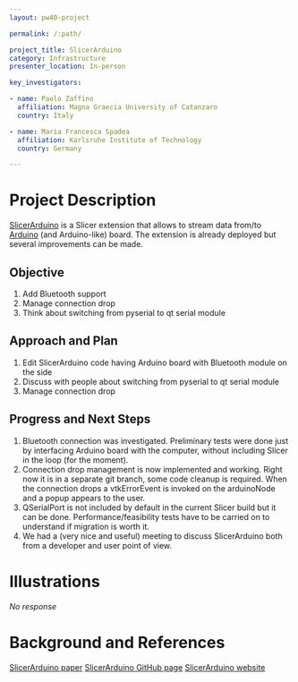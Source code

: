 ```yaml
---
layout: pw40-project

permalink: /:path/

project_title: SlicerArduino
category: Infrastructure
presenter_location: In-person

key_investigators:

- name: Paolo Zaffino
  affiliation: Magna Graecia University of Catanzaro
  country: Italy

- name: Maria Francesca Spadea
  affiliation: Karlsruhe Institute of Technology
  country: Germany

---
```


# Project Description

<!-- Add a short paragraph describing the project. -->

[SlicerArduino](https://www.mdpi.com/2306-5354/7/3/109) is a Slicer extension that allows to stream data from/to [Arduino](https://www.arduino.cc/) (and Arduino-like) board.
The extension is already deployed but several improvements can be made.

## Objective

<!-- Describe here WHAT you would like to achieve (what you will have as end result). -->

1.  Add Bluetooth support
2.  Manage connection drop
3.  Think about switching from pyserial to qt serial module

## Approach and Plan

<!-- Describe here HOW you would like to achieve the objectives stated above. -->

1.  Edit SlicerArduino code having Arduino board with Bluetooth module on the side
2.  Discuss with people about switching from pyserial to qt serial module
3.  Manage connection drop

## Progress and Next Steps

<!-- Update this section as you make progress, describing of what you have ACTUALLY DONE.
     If there are specific steps that you could not complete then you can describe them here, too. -->

1.  Bluetooth connection was investigated. Preliminary tests were done just by interfacing Arduino board with the computer, without including Slicer in the loop (for the moment).
2.  Connection drop management is now implemented and working. Right now it is in a separate git branch, some code cleanup is required.
    When the connection drops a vtkErrorEvent is invoked on the arduinoNode and a popup appears to the user.
4.  QSerialPort is not included by default in the current Slicer build but it can be done.
    Performance/feasibility tests have to be carried on to understand if migration is worth it.
5.  We had a (very nice and useful) meeting to discuss SlicerArduino both from a developer and user point of view.

# Illustrations

<!-- Add pictures and links to videos that demonstrate what has been accomplished. -->

*No response*

# Background and References

<!-- If you developed any software, include link to the source code repository.
     If possible, also add links to sample data, and to any relevant publications. -->

[SlicerArduino paper](https://www.mdpi.com/2306-5354/7/3/109)
[SlicerArduino GitHub page](https://github.com/pzaffino/SlicerArduinoController)
[SlicerArduino website](https://pzaffino.github.io/SlicerArduinoController/)
